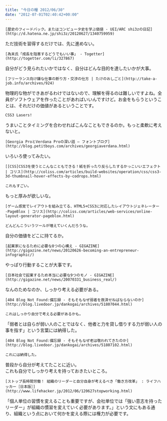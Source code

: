```yaml
---
title: "今日の糧 2012/06/30"
date: "2012-07-01T02:40:42+00:00"
---
```


    [歴史のフィードバック。またはコンピュータ史を学ぶ価値 - UEI/ARC shi3zの日記](http://d.hatena.ne.jp/shi3z/20120627/1340759959)

ただ技術を習得するだけでは、先に進めない。

    [為末氏「成長を阻害するどうでもいい事」 - Togetter](http://togetter.com/li/327867)

自分がどう見られたいかではなく、自分はどんな目的を達したいかが大事。

    [フリーランス向け嫌な仕事の断り方・交渉の仕方 | たけのおしごと](http://take-a-job.info/archives/924)

物理的な物ができあがるわけではないので、理解を得るのは難しいですよね。全員がソフトウェアを作ったことがあればいいんですけど。お金をもらうということは、それだけの価値があるということです。

    CSS3 Lasers!

うまいことタイミングを合わせればこんなこともできるのか。もっと柔軟に考えないと。

    [Georgia ProとVerdana Proの深い話 – フォントブログ](http://blog.petitboys.com/archives/georgiaverdana.html)

いろいろ使ってみたい。

    [[CSS]CSS3を使うとこんなこともできる！紙を折ったり反らしたするかっこいいエフェクト | コリス](http://coliss.com/articles/build-websites/operation/css/css3-3d-thumbnail-hover-effects-by-codrops.html)

    これもすごい。
もっと厚みが欲しいな。

    [ゲーム感覚でレイアウトを組み立てる、HTML5+CSS3に対応したレイアウトジェネレーター -PageBlox | コリス](http://coliss.com/articles/web-services/online-layout-generator-pageblox.html)

    どんどんこういうツールが増えていくんだろうな。
自分の価値をどこに持てるか。

    [起業家になるために必要な8つの心構え - GIGAZINE](http://gigazine.net/news/20120626-becoming-an-entrepreneur-infographic/)

やっぱり行動することが大事です。

    [日本社会で起業するため本当に必要な9つのモノ - GIGAZINE](http://gigazine.net/news/20070331_business_real/)

なんのためなのか、しっかり考える必要がある。

    [404 Blog Not Found:備忘録 - そもそもなぜ弱者を救済せねばならないのか](http://blog.livedoor.jp/dankogai/archives/51807044.html)

    これはしっかり自分で考える必要があるかも。
「弱者とは自らが弱い人のことではなく、他者と力を貸し借りする力が弱い人の事を指す」という言葉には納得した。

    [404 Blog Not Found:備忘録 - そもそもなぜ老は敬われてきたのか](http://blog.livedoor.jp/dankogai/archives/51807102.html)

    これには納得した。
 普段から自分が考えてたことに近い。  
これも自分でしっかり考えを持っておきたいところ。

    [ストップ長時間労働！ 組織のリーダーと自分自身が考えるべき「働き方改革」 : ライフハッカー［日本版］](http://www.lifehacker.jp/2012/06/120627stopworking.html)

「個人単位の習慣を変えることも重要ですが、会社単位では「強い意志を持ったリーダー」が組織の慣習を変えていく必要があります。」という文にもある通り、組織という点において何かを変える際には権力が必要です。

